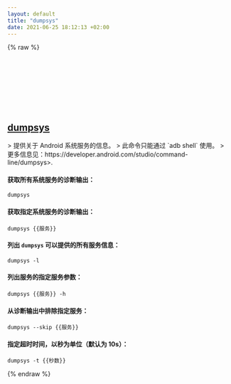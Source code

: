 ```yaml
---
layout: default
title: "dumpsys"
date: 2021-06-25 18:12:13 +02:00
---
```

{% raw %}
<h2 id="dumpsys">
  <a href="/zh/android/dumpsys.html">dumpsys</a> <a href="#dumpsys"><svg class="icon">
    <use href="/assets/images/unicode_sprite.svg#link" />
  </svg></a>
</h2>
> 提供关于 Android 系统服务的信息。
> 此命令只能通过 `adb shell` 使用。
> 更多信息见：https://developer.android.com/studio/command-line/dumpsys>.

#### 获取所有系统服务的诊断输出：
```shell
dumpsys
```
#### 获取指定系统服务的诊断输出：
```shell
dumpsys {{服务}}
```
#### 列出 `dumpsys` 可以提供的所有服务信息：
```shell
dumpsys -l
```
#### 列出服务的指定服务参数：
```shell
dumpsys {{服务}} -h
```
#### 从诊断输出中排除指定服务：
```shell
dumpsys --skip {{服务}}
```
#### 指定超时时间，以秒为单位（默认为 10s）：
```shell
dumpsys -t {{秒数}}
```
{% endraw %}